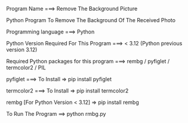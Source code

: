 Program Name ===> Remove The Background Picture 

Python Program To Remove The Background Of The Received Photo

Programming language ===> Python

Python Version Required For This Program ===>  < 3.12 (Python previous version 3.12)

Required Python packages for this program ===> rembg / pyfiglet / termcolor2 / PIL

pyfiglet  ===> To Install => pip install pyfiglet

termcolor2 ===> To Install => pip install termcolor2

rembg [For Python Version < 3.12] => pip install rembg

To Run The Program ==> python rmbg.py
